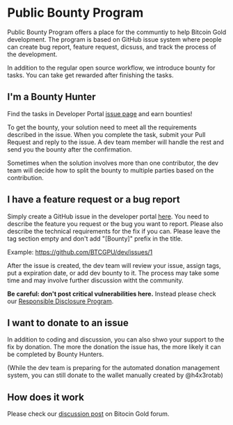 # Public Bounty Program

Public Bounty Program offers a place for the communtiy to help Bitcoin Gold development. The program is based on GitHub issue system where people can create bug report, feature request, dicsuss, and track the process of the development.

In addition to the regular open source workflow, we introduce bounty for tasks. You can take get rewarded after finishing the tasks.

## I'm a Bounty Hunter

Find the tasks in Developer Portal [issue page](https://github.com/BTCGPU/dev/issues) and earn bounties!

To get the bounty, your solution need to meet all the requirements described in the issue. When you complete the task, submit your Pull Request and reply to the issue. A dev team member will handle the rest and send you the bounty after the confirmation.

Sometimes when the solution involves more than one contributor, the dev team will decide how to split the bounty to multiple parties based on the contribution.

## I have a feature request or a bug report

Simply create a GitHub issue in the developer portal [here](https://github.com/BTCGPU/dev/issues). You need to describe the feature you request or the bug you want to report. Please also describe the technical requirements for the fix if you can. Please leave the tag section empty and don't add "[Bounty]" prefix in the title.

Example: https://github.com/BTCGPU/dev/issues/1

After the issue is created, the dev team will review your issue, assign tags, put a expiration date, or add dev bounty to it. The process may take some time and may involve further discussion witht the community.

**Be careful: don't post critical vulnerabilities here.** Instead please check our [Responsible Disclosure Program](responsible-disclosure.md).

## I want to donate to an issue

In addition to coding and discussion, you can also shwo your support to the fix by donation. The more the donation the issue has, the more likely it can be completed by Bounty Hunters.

(While the dev team is preparing for the automated donation management system, you can still donate to the wallet manually created by @h4x3rotab)

## How does it work

Please check our [discussion post](https://forum.bitcoingold.org/t/thoughts-about-the-public-bounty-program/2670) on Bitocin Gold forum.